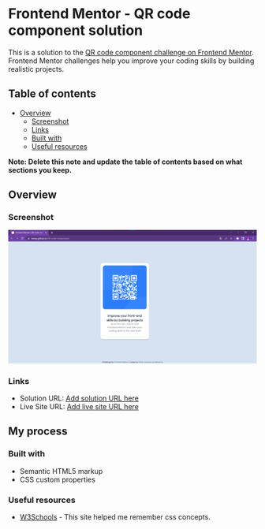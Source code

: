 # Frontend Mentor - QR code component solution

This is a solution to the [QR code component challenge on Frontend Mentor](https://www.frontendmentor.io/challenges/qr-code-component-iux_sIO_H). Frontend Mentor challenges help you improve your coding skills by building realistic projects. 

## Table of contents

- [Overview](#overview)
  - [Screenshot](#screenshot)
  - [Links](#links)
  - [Built with](#built-with)
  - [Useful resources](#useful-resources)

**Note: Delete this note and update the table of contents based on what sections you keep.**

## Overview

### Screenshot

![](./src/images/scren.png)
### Links

- Solution URL: [Add solution URL here](https://github.com/ketwy/QR-code-component  )
- Live Site URL: [Add live site URL here](https://ketwy.github.io/QR-code-component/)

## My process

### Built with

- Semantic HTML5 markup
- CSS custom properties

### Useful resources

- [W3Schools](https://www.w3schools.com/css/) - This site helped me remember css concepts.
